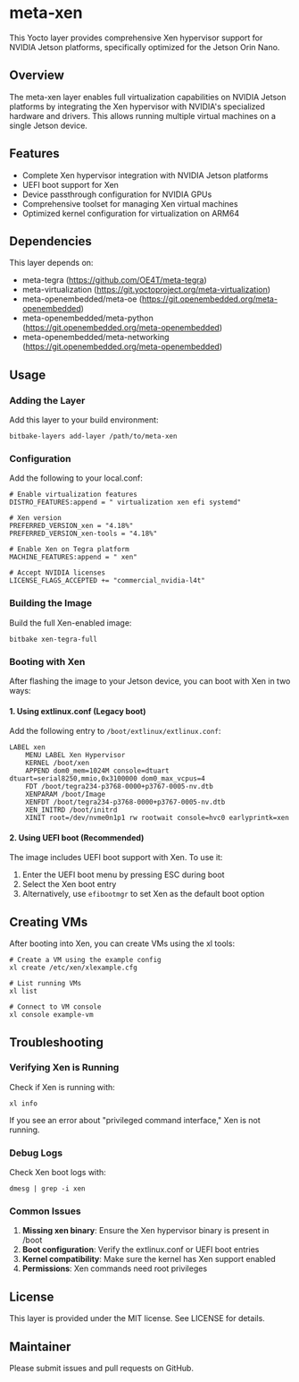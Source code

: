 # meta-xen

This Yocto layer provides comprehensive Xen hypervisor support for NVIDIA Jetson platforms, specifically optimized for the Jetson Orin Nano.

## Overview

The meta-xen layer enables full virtualization capabilities on NVIDIA Jetson platforms by integrating the Xen hypervisor with NVIDIA's specialized hardware and drivers. This allows running multiple virtual machines on a single Jetson device.

## Features

- Complete Xen hypervisor integration with NVIDIA Jetson platforms
- UEFI boot support for Xen
- Device passthrough configuration for NVIDIA GPUs
- Comprehensive toolset for managing Xen virtual machines
- Optimized kernel configuration for virtualization on ARM64

## Dependencies

This layer depends on:

- meta-tegra (https://github.com/OE4T/meta-tegra)
- meta-virtualization (https://git.yoctoproject.org/meta-virtualization)
- meta-openembedded/meta-oe (https://git.openembedded.org/meta-openembedded)
- meta-openembedded/meta-python (https://git.openembedded.org/meta-openembedded)
- meta-openembedded/meta-networking (https://git.openembedded.org/meta-openembedded)

## Usage

### Adding the Layer

Add this layer to your build environment:

```
bitbake-layers add-layer /path/to/meta-xen
```

### Configuration

Add the following to your local.conf:

```
# Enable virtualization features
DISTRO_FEATURES:append = " virtualization xen efi systemd"

# Xen version
PREFERRED_VERSION_xen = "4.18%"
PREFERRED_VERSION_xen-tools = "4.18%"

# Enable Xen on Tegra platform
MACHINE_FEATURES:append = " xen"

# Accept NVIDIA licenses
LICENSE_FLAGS_ACCEPTED += "commercial_nvidia-l4t"
```

### Building the Image

Build the full Xen-enabled image:

```
bitbake xen-tegra-full
```

### Booting with Xen

After flashing the image to your Jetson device, you can boot with Xen in two ways:

#### 1. Using extlinux.conf (Legacy boot)

Add the following entry to `/boot/extlinux/extlinux.conf`:

```
LABEL xen
    MENU LABEL Xen Hypervisor
    KERNEL /boot/xen
    APPEND dom0_mem=1024M console=dtuart dtuart=serial8250,mmio,0x3100000 dom0_max_vcpus=4
    FDT /boot/tegra234-p3768-0000+p3767-0005-nv.dtb
    XENPARAM /boot/Image
    XENFDT /boot/tegra234-p3768-0000+p3767-0005-nv.dtb
    XEN_INITRD /boot/initrd
    XINIT root=/dev/nvme0n1p1 rw rootwait console=hvc0 earlyprintk=xen
```

#### 2. Using UEFI boot (Recommended)

The image includes UEFI boot support with Xen. To use it:

1. Enter the UEFI boot menu by pressing ESC during boot
2. Select the Xen boot entry
3. Alternatively, use `efibootmgr` to set Xen as the default boot option

## Creating VMs

After booting into Xen, you can create VMs using the xl tools:

```
# Create a VM using the example config
xl create /etc/xen/xlexample.cfg

# List running VMs
xl list

# Connect to VM console
xl console example-vm
```

## Troubleshooting

### Verifying Xen is Running

Check if Xen is running with:

```
xl info
```

If you see an error about "privileged command interface," Xen is not running.

### Debug Logs

Check Xen boot logs with:

```
dmesg | grep -i xen
```

### Common Issues

1. **Missing xen binary**: Ensure the Xen hypervisor binary is present in /boot
2. **Boot configuration**: Verify the extlinux.conf or UEFI boot entries
3. **Kernel compatibility**: Make sure the kernel has Xen support enabled
4. **Permissions**: Xen commands need root privileges

## License

This layer is provided under the MIT license. See LICENSE for details.

## Maintainer

Please submit issues and pull requests on GitHub.
